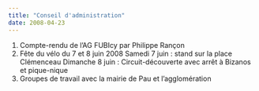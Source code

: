 ```yaml
---
title: "Conseil d'administration"
date: 2008-04-23
---
```


1. Compte-rendu de l’AG FUBIcy par Philippe Rançon
2. Fête du vélo du 7 et 8 juin 2008
Samedi 7 juin : stand sur la place Clémenceau
Dimanche 8 juin : Circuit-découverte avec arrêt à Bizanos et pique-nique
3. Groupes de travail avec la mairie de Pau et l’agglomération

